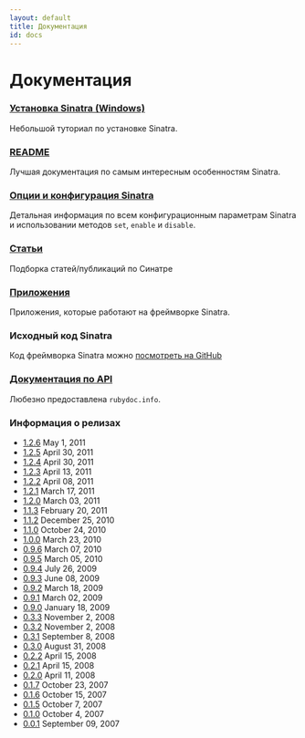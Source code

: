 ```yaml
---
layout: default
title: Документация
id: docs
---
```


Документация
=============

### [Установка Sinatra (Windows)](/try.html)

Небольшой туториал по установке Sinatra.

### [README](https://github.com/sinatra/sinatra/blob/master/README.ru.md)

Лучшая документация по самым интересным особенностям Sinatra.


### [Опции и конфигурация Sinatra](configuration.html)

Детальная информация по всем конфигурационным параметрам Sinatra и
использовании методов `set`, `enable` и `disable`.


### [Статьи](articles.html)

Подборка статей/публикаций по Синатре


### [Приложения](applications.html)

Приложения, которые работают на фреймворке Sinatra.


### Исходный код Sinatra

Код фреймворка Sinatra можно [посмотреть на GitHub](http://github.com/sinatra/sinatra/)


### [Документация по API](http://rubydoc.info/gems/sinatra)

Любезно предоставлена `rubydoc.info`.


### Информация о релизах


 * [1.2.6](http://github.com/sinatra/sinatra/blob/1.2.6/CHANGES)
   May 1, 2011
 * [1.2.5](http://github.com/sinatra/sinatra/blob/1.2.5/CHANGES)
   April 30, 2011
 * [1.2.4](http://github.com/sinatra/sinatra/blob/1.2.4/CHANGES)
   April 30, 2011
 * [1.2.3](http://github.com/sinatra/sinatra/blob/1.2.3/CHANGES)
   April 13, 2011
 * [1.2.2](http://github.com/sinatra/sinatra/blob/1.2.2/CHANGES)
   April 08, 2011
 * [1.2.1](http://github.com/sinatra/sinatra/blob/1.2.1/CHANGES)
   March 17, 2011
 * [1.2.0](http://github.com/sinatra/sinatra/blob/1.2.0/CHANGES)
   March 03, 2011
 * [1.1.3](http://github.com/sinatra/sinatra/blob/1.1.3/CHANGES)
   February 20, 2011
 * [1.1.2](http://github.com/sinatra/sinatra/blob/1.1.2/CHANGES)
   December 25, 2010
 * [1.1.0](http://github.com/sinatra/sinatra/blob/1.1.0/CHANGES)
   October 24, 2010
 * [1.0.0](http://github.com/sinatra/sinatra/blob/1.0/CHANGES)
   March 23, 2010
 * [0.9.6](http://github.com/sinatra/sinatra/blob/0.9.6/CHANGES)
   March 07, 2010
 * [0.9.5](http://github.com/sinatra/sinatra/blob/0.9.5/CHANGES)
   March 05, 2010
 * [0.9.4](http://github.com/sinatra/sinatra/blob/0.9.4/CHANGES)
   July 26, 2009
 * [0.9.3](http://github.com/sinatra/sinatra/blob/0.9.3/CHANGES)
   June 08, 2009
 * [0.9.2](http://github.com/sinatra/sinatra/blob/0.9.2/CHANGES)
   March 18, 2009
 * [0.9.1](http://github.com/sinatra/sinatra/blob/0.9.1/CHANGES)
   March 02, 2009
 * [0.9.0](http://github.com/sinatra/sinatra/blob/0.9.0/CHANGES)
   January 18, 2009
 * [0.3.3](https://github.com/sinatra/sinatra/blob/0.3.3/ChangeLog)
   November 2, 2008
 * [0.3.2](https://github.com/sinatra/sinatra/blob/0.3.2/ChangeLog)
   November 2, 2008
 * [0.3.1](https://github.com/sinatra/sinatra/blob/0.3.1/ChangeLog)
   September 8, 2008
 * [0.3.0](https://github.com/sinatra/sinatra/blob/0.3.0/ChangeLog)
   August 31, 2008
 * [0.2.2](http://github.com/sinatra/sinatra/blob/0.2.2/CHANGELOG)
   April 15, 2008
 * [0.2.1](http://github.com/sinatra/sinatra/blob/0.2.1/CHANGELOG)
   April 15, 2008
 * [0.2.0](http://github.com/sinatra/sinatra/blob/0.2.0/CHANGELOG)
   April 11, 2008
 * [0.1.7](http://github.com/sinatra/sinatra/blob/0.1.6/CHANGELOG)
   October 23, 2007
 * [0.1.6](http://github.com/sinatra/sinatra/blob/0.1.6/CHANGELOG)
   October 15, 2007
 * [0.1.5](http://github.com/sinatra/sinatra/blob/0.1.5/CHANGELOG)
   October 7, 2007
 * [0.1.0](http://github.com/sinatra/sinatra/blob/0.1.0/CHANGELOG)
   October 4, 2007
 * [0.0.1](https://github.com/sinatra/sinatra/tree/0.0.1)
   September 09, 2007

